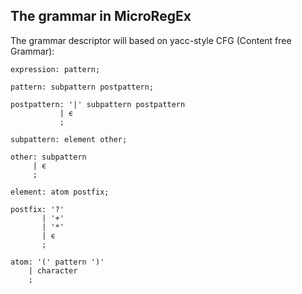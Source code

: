 ## The grammar in MicroRegEx
The grammar descriptor will based on yacc-style CFG (Content free Grammar):

```text
expression: pattern;
          
pattern: subpattern postpattern;

postpattern: '|' subpattern postpattern
           | ϵ
           ;

subpattern: element other;

other: subpattern
     | ϵ
     ;

element: atom postfix;

postfix: '?'
       | '+'
       | '*'
       | ϵ
       ;

atom: '(' pattern ')'
    | character
    ;
```
